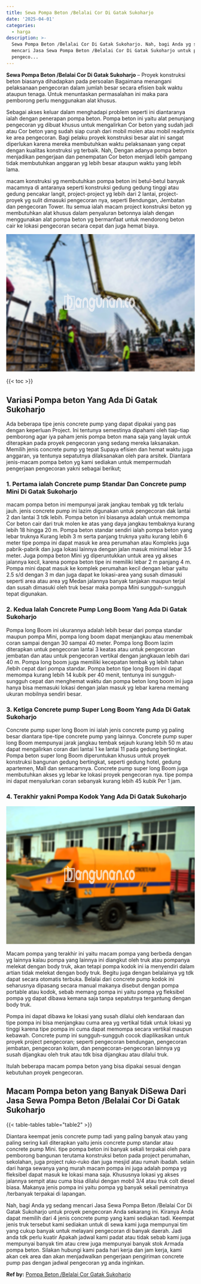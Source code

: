 ```yaml
---
title: Sewa Pompa Beton /Belalai Cor Di Gatak Sukoharjo
date: '2025-04-01'
categories:
  - harga
description: >-
  Sewa Pompa Beton /Belalai Cor Di Gatak Sukoharjo. Nah, bagi Anda yg sedang
  mencari Jasa Sewa Pompa Beton /Belalai Cor Di Gatak Sukoharjo untuk proyek
  pengeco...
---
```


**Sewa Pompa Beton /Belalai Cor Di Gatak Sukoharjo** – Proyek konstruksi beton biasanya dihadapkan pada persoalan Bagaimana menangani pelaksanaan pengecoran dalam jumlah besar secara efisien baik waktu ataupun tenaga. Untuk menuntaskan permasalahan ini maka para pemborong perlu menggunakan alat khusus.

Sebagai akses keluar dalam menghadapi problem seperti ini diantaranya ialah dengan penerapan pompa beton. Pompa beton ini yaitu alat penunjang pengecoran yg dibuat khusus untuk mengalirkan Cor beton yang sudah jadi atau Cor beton yang sudah siap curah dari mobil molen atau mobil readymix ke area pengecoran. Bagi pelaku proyek konstruksi besar alat ini sangat diperlukan karena mereka membutuhkan waktu pelaksanaan yang cepat dengan kualitas konstruksi yg terbaik. Nah, Dengan adanya pompa beton menjadikan pengerjaan dan penempatan Cor beton menjadi lebih gampang tidak membutuhkan anggaran yg lebih besar ataupun waktu yang lebih lama.

macam konstruksi yg membutuhkan pompa beton ini betul-betul banyak macamnya di antaranya seperti konstruksi gedung gedung tinggi atau gedung pencakar langit, project-project yg lebih dari 2 lantai, project-proyek yg sulit dimasuki pengecoran nya, seperti Bendungan, Jembatan dan pengecoran Tower. Itu semua ialah macam project konstruksi beton yg membutuhkan alat khusus dalam penyaluran betonnya ialah dengan menggunakan alat pompa beton yg bermanfaat untuk mendorong beton cair ke lokasi pengecoran secara cepat dan juga hemat biaya.

![Sewa Pompa Beton /Belalai Cor Di Gatak Sukoharjo](/images/sewa-concrete-pump-35.png)

{{< toc >}}

## Variasi Pompa beton Yang Ada Di Gatak Sukoharjo

Ada beberapa tipe jenis concrete pump yang dapat dipakai yang pas dengan keperluan Project. Ini tentunya semestinya dipahami oleh tiap-tiap pemborong agar iya paham jenis pompa beton mana saja yang layak untuk diterapkan pada proyek pengecoran yang sedang mereka laksanakan. Memilih jenis concrete pump yg tepat Supaya efisien dan hemat waktu juga anggaran, ya tentunya sepatutnya dilaksanakan oleh para arsitek. Diantara jenis-macam pompa beton yg kami sediakan untuk mempermudah pengerjaan pengecoran yakni sebagai berikut;

### 1\. Pertama ialah Concrete pump Standar Dan Concrete pump Mini Di Gatak Sukoharjo

macam pompa beton ini mempunyai jarak jangkau tembak yg tdk terlalu jauh. jenis concrete pump ini lazim digunakan untuk pengecoran dak lantai 2 dan lantai 3 tdk lebih. Pompa beton ini biasanya adalah untuk memompa Cor beton cair dari truk molen ke atas yang daya jangkau tembaknya kurang lebih 18 hingga 20 m. Pompa beton standar sendiri ialah pompa beton yang lebar truknya Kurang lebih 3 m serta panjang truknya yaitu kurang lebih 6 meter tipe pompa ini dapat masuk ke area perumahan atau Kompleks juga pabrik-pabrik dan juga lokasi lainnya dengan jalan masuk minimal lebar 3.5 meter. Juga pompa beton Mini yg diperuntukkan untuk area yg akses jalannya kecil, karena pompa beton tipe ini memiliki lebar 2 m panjang 4 m. Pompa mini dapat masuk ke komplek perumahan kecil dengan lebar yaitu 2.5 s/d dengan 3 m dan juga dapat ke lokasi-area yang susah dimasuki seperti area atau area yg Medan jalannya banyak tanjakan maupun terjal dan susah dimasuki oleh truk besar maka pompa Mini sungguh-sungguh tepat digunakan.

### 2\. Kedua Ialah Concrete Pump Long Boom Yang Ada Di Gatak Sukoharjo

Pompa long Boom ini ukurannya adalah lebih besar dari pompa standar maupun pompa Mini, pompa long boom dapat menjangkau atau menembak coran sampai dengan 30 sampai 40 meter. Pompa long Boom lazim diterapkan untuk pengecoran lantai 3 keatas atau untuk pengecoran jembatan dan atau untuk pengecoran vertikal dengan jangkauan lebih dari 40 m. Pompa long boom juga memiliki kecepatan tembak yg lebih tahan /lebih cepat dari pompa standar. Pompa beton tipe long Boom ini dapat memompa kurang lebih 14 kubik per 40 menit, tentunya ini sungguh-sungguh cepat dan menghemat waktu dan pompa beton long boom ini juga hanya bisa memasuki lokasi dengan jalan masuk yg lebar karena memang ukuran mobilnya sendiri besar.

### 3\. Ketiga Concrete pump Super Long Boom Yang Ada Di Gatak Sukoharjo

Concrete pump super long Boom ini ialah jenis concrete pump yg paling besar diantara tipe-tipe concrete pump yang lainnya. Concrete pump super long Boom mempunyai jarak jangkau tembak sejauh kurang lebih 50 m atau dapat mengalirkan coran dari lantai 1 ke lantai 11 pada gedung bertingkat. Pompa beton super long Boom diperuntukan khusus untuk proyek konstruksi bangunan gedung bertingkat, seperti gedung hotel, gedung apartemen, Mall dan semacamnya. Concrete pump super long Boom juga membutuhkan akses yg lebar ke lokasi proyek pengecoran nya. tipe pompa ini dapat menyalurkan coran sebanyak kurang lebih 45 kubik Per 1 jam.

### 4\. Terakhir yakni Pompa Kodok Yang Ada Di Gatak Sukoharjo

![Sewa Pompa Beton /Belalai Cor Di Gatak Sukoharjo](/images/sewa-concrete-pump-07.png)

Macam pompa yang terakhir ini yaitu macam pompa yang berbeda dengan yg lainnya kalau pompa yang lainnya ini diangkut oleh truk atau pompanya melekat dengan body truk, akan tetapi pompa kodok ini ia menyendiri dalam artian tidak melekat dengan body truk. Begitu juga dengan belalainya yg tdk dapat secara otomatis terbuka. Belalai dari concrete pump kodok ini seharusnya dipasang secara manual makanya disebut dengan pompa portable atau kodok, sebab memang pompa ini yaitu pompa yg fleksibel pompa yg dapat dibawa kemana saja tanpa sepatutnya tergantung dengan body truk.

Pompa ini dapat dibawa ke lokasi yang susah dilalui oleh kendaraan dan tipe pompa ini bisa menjangkau cuma area yg vertikal tidak untuk lokasi yg tinggi karena tipe pompa ini cuma dapat memompa secara vertikal maupun kebawah. Concrete pump ini sungguh-sungguh cocok diaplikasikan untuk proyek project pengecoran; seperti pengecoran bendungan, pengecoran jembatan, pengecoran kolam, dan pengecoran-pengecoran lainnya yg susah dijangkau oleh truk atau tdk bisa dijangkau atau dilalui truk.

Itulah beberapa macam pompa beton yang bisa dipakai sesuai dengan kebutuhan proyek pengecoran.

## Macam Pompa beton yang Banyak DiSewa Dari Jasa Sewa Pompa Beton /Belalai Cor Di Gatak Sukoharjo

{{< table-tables table="table2" >}}

Diantara keempat jenis concrete pump tadi yang paling banyak atau yang paling sering kali diterapkan yaitu jenis concrete pump standar atau concrete pump Mini. tipe pompa beton ini banyak sekali terpakai oleh para pemborong bangunan terutama konstruksi beton pada project perumahan, sekolahan, juga project ruko-ruko dan juga mesjid atau rumah ibadah. selain dari harga sewanya yang murah macam pompa ini juga adalah pompa yg fleksibel dapat masuk ke lokasi mana saja. Khususnya lokasi yg akses jalannya sempit atau cuma bisa dilalui dengan mobil 3/4 atau truk colt diesel biasa. Makanya jenis pompa ini yaitu pompa yg banyak sekali peminatnya /terbanyak terpakai di lapangan.

Nah, bagi Anda yg sedang mencari Jasa Sewa Pompa Beton /Belalai Cor Di Gatak Sukoharjo untuk proyek pengecoran Anda sekarang ini. Kiranya Anda dapat memilih dari 4 jenis concrete pump yang kami sediakan tadi. Keempat jenis truk tersebut kami sediakan untuk di sewa kami juga mempunyai tim yang cukup banyak untuk melayani pengecoran di banyak daerah. Jadi anda tdk perlu kuatir Apakah jadwal kami padat atau tidak sebab kami juga mempunyai banyak tim atau crew juga mempunyai banyak stok Armada pompa beton. Silakan hubungi kami pada hari kerja dan jam kerja, kami akan cek area dan akan menjadwalkan pengerjaan pengiriman concrete pump pas dengan jadwal pengecoran yg anda inginkan.

**Ref by:** [Pompa Beton /Belalai Cor Gatak Sukoharjo](https://id.wikipedia.org/wiki/Pompa)
